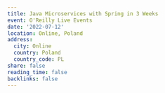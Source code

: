 ```yaml
---
title: Java Microservices with Spring in 3 Weeks
event: O'Reilly Live Events
date: '2022-07-12'
location: Online, Poland
address:
  city: Online
  country: Poland
  country_code: PL
share: false
reading_time: false
backlinks: false
---
```

